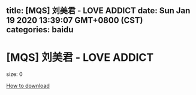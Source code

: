 
title: [MQS] 刘美君 - LOVE ADDICT
date: Sun Jan 19 2020 13:39:07 GMT+0800 (CST)    
categories: baidu
---

# [MQS] 刘美君 - LOVE ADDICT
size: 0
 
 

[How to download](https://bpcam.bemobtrk.com/go/2ceec3aa-1ca2-46d6-b9ff-aaa5c184517c?jno=4161)